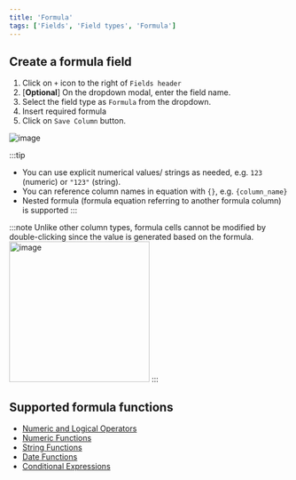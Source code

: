 ```yaml
---
title: 'Formula'
tags: ['Fields', 'Field types', 'Formula']
---
```



## Create a formula field

1. Click on `+` icon to the right of `Fields header`
2. [**Optional**] On the dropdown modal, enter the field name.
3. Select the field type as `Formula` from the dropdown.
4. Insert required formula  
5. Click on `Save Column` button.

![image](/img/v2/fields/formula.png)

:::tip
- You can use explicit numerical values/ strings as needed, e.g. `123` (numeric) or `"123"` (string).
- You can reference column names in equation with `{}`, e.g. `{column_name}`
- Nested formula (formula equation referring to another formula column) is supported
:::

:::note
Unlike other column types, formula cells cannot be modified by double-clicking since the value is generated based on the formula.
<img width="253" alt="image" src="https://user-images.githubusercontent.com/35857179/189109486-4d41f2b7-0a19-46ef-8bb4-a8d1aabd3592.png" />
:::

## Supported formula functions

- [Numeric and Logical Operators](015.operators.md)
- [Numeric Functions](020.numeric-functions.md)
- [String Functions](030.string-functions.md)
- [Date Functions](040.date-functions.md)
- [Conditional Expressions](050.conditional-expressions.md)










